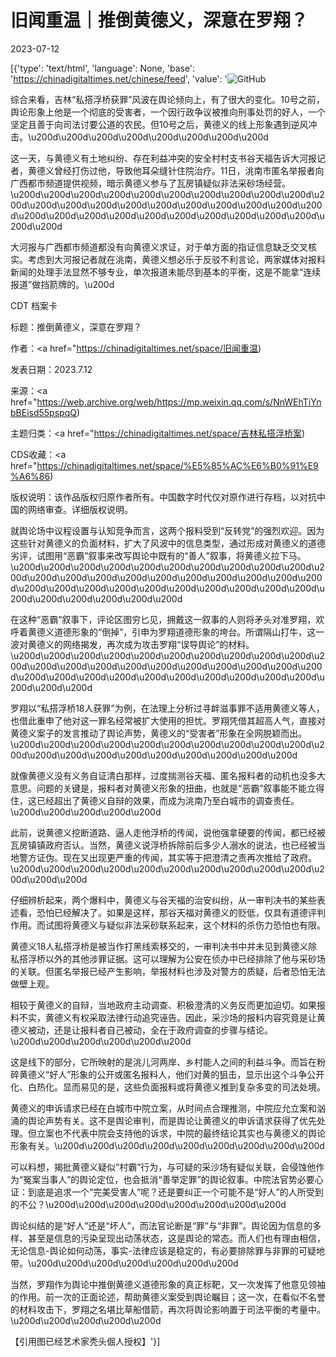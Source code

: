 # 旧闻重温｜推倒黄德义，深意在罗翔？

2023-07-12

[{'type': 'text/html', 'language': None, 'base': 'https://chinadigitaltimes.net/chinese/feed', 'value': '![GitHub](https://chinadigitaltimes.net/chinese/files/2023/07/image-1689155879151.png)

综合来看，吉林“私搭浮桥获罪”风波在舆论倾向上，有了很大的变化。10号之前，舆论形象上他是一个彻底的受害者，一个因行政争议被推向刑事处罚的好人，一个坚定且善于向司法讨要公道的农民。但10号之后，黄德义的线上形象遇到逆风冲击。\u200d\u200d\u200d\u200d\u200d\u200d\u200d\u200d

这一天，与黄德义有土地纠纷、存在利益冲突的安全村村支书谷天福告诉大河报记者，黄德义曾经打伤过他，导致他耳朵缝针住院治疗。11日，洮南市匿名举报者向广西都市频道提供视频，暗示黄德义参与了瓦房镇疑似非法采砂场经营。\u200d\u200d\u200d\u200d\u200d\u200d\u200d\u200d\u200d\u200d\u200d\u200d\u200d\u200d\u200d\u200d\u200d\u200d\u200d\u200d\u200d\u200d\u200d\u200d\u200d\u200d\u200d\u200d\u200d\u200d\u200d\u200d\u200d

大河报与广西都市频道都没有向黄德义求证，对于单方面的指证信息缺乏交叉核实。考虑到大河报记者就在洮南，黄德义想必乐于反驳不利言论，两家媒体对报料新闻的处理手法显然不够专业，单次报道未能尽到基本的平衡，这是不能拿“连续报道”做挡箭牌的。\u200d



CDT 档案卡

标题：推倒黄德义，深意在罗翔？

作者：<a href="https://chinadigitaltimes.net/space/旧闻重温)

发表日期：2023.7.12

来源：<a href="https://web.archive.org/web/https://mp.weixin.qq.com/s/NnWEhTiYnbBEisd55pspqQ)

主题归类：<a href="https://chinadigitaltimes.net/space/吉林私搭浮桥案)

CDS收藏：<a href="https://chinadigitaltimes.net/space/%E5%85%AC%E6%B0%91%E9%A6%86)

版权说明：该作品版权归原作者所有。中国数字时代仅对原作进行存档，以对抗中国的网络审查。详细版权说明。





就舆论场中议程设置与认知竞争而言，这两个报料受到“反转党”的强烈欢迎。因为这些针对黄德义的负面材料，扩大了风波中的信息类型，通过形成对黄德义的道德劣评，试图用“恶霸”叙事来改写舆论中既有的“善人”叙事，将黄德义拉下马。\u200d\u200d\u200d\u200d\u200d\u200d\u200d\u200d\u200d\u200d\u200d\u200d\u200d\u200d\u200d\u200d\u200d\u200d\u200d\u200d\u200d\u200d\u200d\u200d\u200d\u200d\u200d\u200d\u200d\u200d\u200d\u200d\u200d\u200d\u200d\u200d\u200d

在这种“恶霸”叙事下，评论区图穷匕见，拥戴这一叙事的人则将矛头对准罗翔，欢呼着黄德义道德形象的“倒掉”，引申为罗翔道德形象的垮台。所谓隔山打牛，这一波对黄德义的网络揭发，再次成为攻击罗翔“误导舆论”的材料。\u200d\u200d\u200d\u200d\u200d\u200d\u200d\u200d\u200d\u200d\u200d\u200d\u200d\u200d\u200d\u200d\u200d\u200d\u200d\u200d\u200d\u200d\u200d\u200d\u200d\u200d\u200d\u200d\u200d\u200d\u200d\u200d\u200d\u200d

罗翔以“私搭浮桥18人获罪”为例，在法理上分析过寻衅滋事罪不适用黄德义等人，也借此重申了他对这一罪名经常被扩大使用的担忧。罗翔凭借其超高人气，直接对黄德义案子的发言推动了舆论声势，黄德义的“受害者”形象在全网脱颖而出。\u200d\u200d\u200d\u200d\u200d\u200d\u200d\u200d\u200d\u200d\u200d\u200d\u200d\u200d\u200d\u200d\u200d\u200d\u200d\u200d

就像黄德义没有义务自证清白那样，过度揣测谷天福、匿名报料者的动机也没多大意思。问题的关键是，报料者对黄德义形象的扭曲，也就是“恶霸”叙事能不能立得住，这已经超出了黄德义自辩的效果，而成为洮南乃至白城市的调查责任。\u200d\u200d\u200d\u200d\u200d

此前，说黄德义挖断道路、逼人走他浮桥的传闻，说他强拿硬要的传闻，都已经被瓦房镇镇政府否认。当然，黄德义说浮桥拆除前后多少人溺水的说法，也已经被当地警方证伪。现在又出现更严重的传闻，其实等于把澄清之责再次推给了政府。\u200d\u200d\u200d\u200d\u200d\u200d\u200d\u200d\u200d\u200d\u200d\u200d\u200d

仔细辨析起来，两个爆料中，黄德义与谷天福的治安纠纷，从一审判决书的某些表述看，恐怕已经解决了。如果是这样，那谷天福对黄德义的贬低，仅具有道德评判作用。而试图将黄德义与疑似非法采砂联系起来，这个材料的杀伤力恐怕也有限。

黄德义18人私搭浮桥是被当作打黑线索移交的，一审判决书中并未见到黄德义除私搭浮桥以外的其他涉罪证据。这可以理解为公安在侦办中已经排除了他与采砂场的关联。但匿名举报已经产生影响，举报材料也涉及对警方的质疑，后者恐怕无法做壁上观。

相较于黄德义的自辩，当地政府主动调查、积极澄清的义务反而更加迫切。如果报料不实，黄德义有权采取法律行动追究诬告。因此，采沙场的报料内容究竟是让黄德义被动，还是让报料者自己被动，全在于政府调查的步骤与结论。\u200d\u200d\u200d\u200d\u200d\u200d

这是线下的部分，它所映射的是洮儿河两岸、乡村能人之间的利益斗争。而旨在粉碎黄德义“好人”形象的公开或匿名报料人，他们对黄的狙击，显示出这个斗争公开化、白热化。显而易见的是，这些负面报料或将黄德义推到复杂多变的司法处境。

黄德义的申诉请求已经在白城市中院立案，从时间点合理推测，中院应允立案和汹涌的舆论声势有关。这不是舆论审判，而是舆论让黄德义的申诉请求获得了优先处理。但立案也不代表中院会支持他的诉求，中院的最终结论其实也与黄德义的舆论形象有关。\u200d\u200d\u200d\u200d\u200d\u200d\u200d\u200d\u200d

可以料想，揭批黄德义疑似“村霸”行为，与可疑的采沙场有疑似关联，会侵蚀他作为“冤案当事人”的舆论定位，也会抵消“善举定罪”的舆论叙事。中院法官势必要心证：到底是追求一个“完美受害人”呢？还是要纠正一个可能不是“好人”的人所受到的不公？\u200d\u200d\u200d\u200d\u200d\u200d\u200d\u200d

舆论纠结的是“好人”还是“坏人”，而法官论断是“罪”与“非罪”。舆论因为信息的多样、甚至是信息的污染呈现出动荡状态，这是舆论的常态。而人们也有理由相信，无论信息-舆论如何动荡，事实-法律应该是稳定的，有必要排除罪与非罪的可疑地带。\u200d\u200d\u200d\u200d\u200d\u200d\u200d

当然，罗翔作为舆论中推倒黄德义道德形象的真正标靶，又一次发挥了他意见领袖的作用。前一次的正面论述，帮助黄德义案受到舆论瞩目；这一次，在看似不名誉的材料攻击下，罗翔之名堪比草船借箭，再次将舆论影响置于司法平衡的考量中。\u200d\u200d\u200d\u200d\u200d

【引用图已经艺术家秃头倔人授权】'}]
